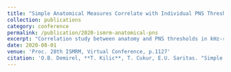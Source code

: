 ```yaml
---
title: "Simple Anatomical Measures Correlate with Individual PNS Thresholds for kHz-range Homogeneous Magnetic Fields"
collection: publications
category: conference
permalink: /publication/2020-ismrm-anatomical-pns
excerpt: "Correlation study between anatomy and PNS thresholds in kHz-range fields."
date: 2020-08-01
venue: 'Proc. 28th ISMRM, Virtual Conference, p.1127'
citation: 'O.B. Demirel, **T. Kilic**, T. Cukur, E.U. Saritas. "Simple Anatomical Measures Correlate with Individual PNS Thresholds for kHz-range Homogeneous Magnetic Fields." <i>Proc. 28th ISMRM</i>, Virtual, p.1127, August 2020.'
---
```

